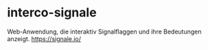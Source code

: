 # interco-signale
Web-Anwendung, die interaktiv Signalflaggen und ihre Bedeutungen anzeigt.
https://signale.io/

